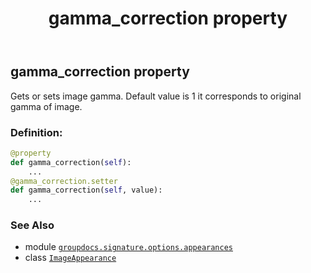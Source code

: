 ﻿---
title: gamma_correction property
second_title: GroupDocs.Signature for Python via .NET API References
description: 
type: docs
url: /python-net/groupdocs.signature.options.appearances/imageappearance/gamma_correction/
is_root: false
weight: 50
---

## gamma_correction property


Gets or sets image gamma.
Default value is 1 it corresponds to original gamma of image.
### Definition:
```python
@property
def gamma_correction(self):
    ...
@gamma_correction.setter
def gamma_correction(self, value):
    ...
```

### See Also
* module [`groupdocs.signature.options.appearances`](../../)
* class [`ImageAppearance`](/signature/python-net/groupdocs.signature.options.appearances/imageappearance)
